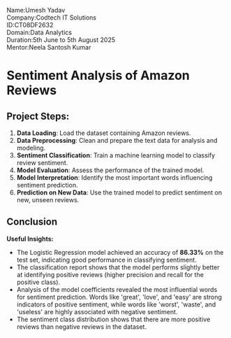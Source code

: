 Name:Umesh Yadav<br>
Company:Codtech IT Solutions<br>
ID:CT08DF2632<br>
Domain:Data Analytics<br>
Duration:5th June to 5th August 2025<br>
Mentor:Neela Santosh Kumar<br>

# Sentiment Analysis of Amazon Reviews

## Project Steps:

1.  **Data Loading**: Load the dataset containing Amazon reviews.
2.  **Data Preprocessing**: Clean and prepare the text data for analysis and modeling.
3.  **Sentiment Classification**: Train a machine learning model to classify review sentiment.
4.  **Model Evaluation**: Assess the performance of the trained model.
5.  **Model Interpretation**: Identify the most important words influencing sentiment prediction.
6.  **Prediction on New Data**: Use the trained model to predict sentiment on new, unseen reviews.

## Conclusion

**Useful Insights:**

*   The Logistic Regression model achieved an accuracy of **86.33%** on the test set, indicating good performance in classifying sentiment.
*   The classification report shows that the model performs slightly better at identifying positive reviews (higher precision and recall for the positive class).
*   Analysis of the model coefficients revealed the most influential words for sentiment prediction. Words like 'great', 'love', and 'easy' are strong indicators of positive sentiment, while words like 'worst', 'waste', and 'useless' are highly associated with negative sentiment.
*   The sentiment class distribution shows that there are more positive reviews than negative reviews in the dataset.
